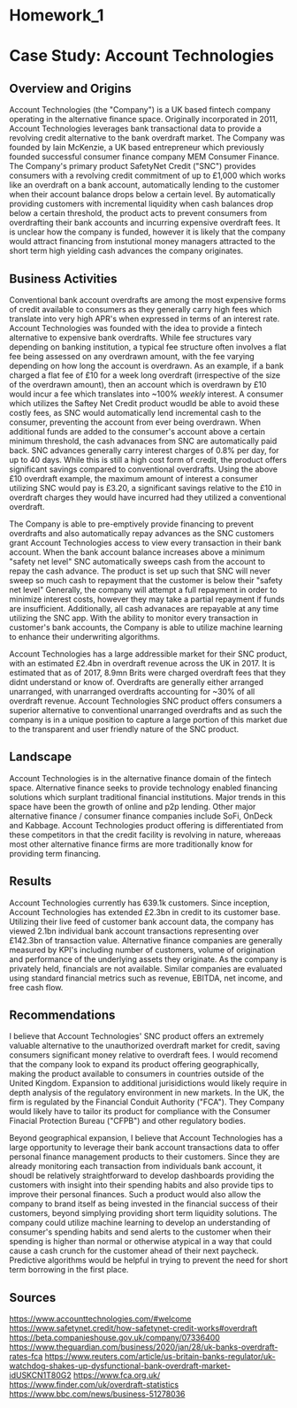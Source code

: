 # Homework_1

# Case Study: Account Technologies

## Overview and Origins
Account Technologies (the "Company") is a UK based fintech company operating in the alternative finance space. Originally incorporated in 2011, Account Technologies leverages bank transactional data to provide a revolving credit alternative to the bank overdraft market. The Company was founded by Iain McKenzie, a UK based entrepreneur which previously founded successful consumer finance company MEM Consumer Finance. The Company's primary product SafetyNet Credit ("SNC") provides consumers with a revolving credit commitment of up to £1,000 which works like an overdraft on a bank account, automatically lending to the customer when their account balance drops below a certain level. By automatically providing customers with incremental liquidity when cash balances drop below a certain threshold, the product acts to prevent consumers from overdrafting their bank accounts and incurring expensive overdraft fees. It is unclear how the company is funded, however it is likely that the company would attract financing from instutional money managers attracted to the short term high yielding cash advances the company originates. 

## Business Activities

Conventional bank account overdrafts are among the most expensive forms of credit available to consumers as they generally carry high fees which translate into very high APR's when expressed in terms of an interest rate. Account Technologies was founded with the idea to provide a fintech alternative to expensive bank overdrafts. While fee structures vary depending on banking institution, a typical fee structure often involves a flat fee being assessed on any overdrawn amount, with the fee varying depending on how long the account is overdrawn. As an example, if a bank charged a flat fee of £10 for a week long overdraft (irrespective of the size of the overdrawn amount), then an account which is overdrawn by £10 would incur a fee which translates into ~100% *weekly* interest. A consumer which utilizes the Saftey Net Credit product woudld be able to avoid these costly fees, as SNC would automatically lend incremental cash to the consumer, preventing the account from ever being overdrawn. When additional funds are added to the consumer's account above a certain minimum threshold, the cash advanaces from SNC are automatically paid back. SNC advances generally carry interest charges of 0.8% per day, for up to 40 days. While this is still a high cost form of credit, the product offers significant savings compared to conventional overdrafts. Using the above £10 overdraft example, the maximum amount of interest a consumer utilizing SNC would pay is £3.20, a significant savings relative to the £10 in overdraft charges they would have incurred had they utilized a conventional overdraft. 

The Company is able to pre-emptively provide financing to prevent overdrafts and also automatically repay advances as the SNC customers grant Account Technologies access to view every transaction in their bank account. When the bank account balance increases above a minimum "safety net level" SNC automatically sweeps cash from the account to repay the cash advance. The product is set up such that SNC will never sweep so much cash to repayment that the customer is below their "safety net level" Generally, the company will attempt a full repayment in order to minimize interest costs, however they may take a partial repayment if funds are insufficient. Additionally, all cash advanaces are repayable at any time utilizing the SNC app. With the ability to monitor every transaction in customer's bank accounts, the Company is able to utilize machine learning to enhance their underwriting algorithms. 

Account Technologies has a large addressible market for their SNC product, with an estimated £2.4bn in overdraft revenue across the UK in 2017. It is estimated that as of 2017, 8.9mn Brits were charged overdraft fees that they didnt understand or know of. Overdrafts are generally either arranged unarranged, with unarranged overdrafts accounting for ~30% of all overdraft revenue. Account Technologies SNC product offers consumers a superior alternative to conventional unarranged overdrafts and as such the company is in a unique position to capture a large portion of this market due to the transparent and user friendly nature of the SNC product. 

## Landscape

Account Technologies is in the alternative finance domain of the fintech space. Alternative finance seeks to provide technology enabled financing solutions which surplant traditional financial institutions. Major trends in this space have been the growth of online and p2p lending. Other major alternative finance / consumer finance companies include SoFi, OnDeck and Kabbage. Account Technologies product offering is differentiated from these competitors in that the credit facility is revolving in nature, whereaas most other alternative finance firms are more traditionally know for providing term financing. 

## Results

Account Technologies currently has 639.1k customers. Since inception, Account Technologies has extended £2.3bn in credit to its customer base. Utilizing their live feed of customer bank account data, the company has viewed 2.1bn individual bank account transactions representing over £142.3bn of transaction value. Alternative finance companies are generally measured by KPI's including number of customers, volume of origination and performance of the underlying assets they originate. As the company is privately held, financials are not available. Similar companies are evaluated using standard financial metrics such as revenue, EBITDA, net income, and free cash flow. 

## Recommendations

I believe that Account Technologies' SNC product offers an extremely valuable alternative to the unauthorized overdraft market for credit, saving consumers significant money relative to overdraft fees. I would recomend that the company look to expand its product offering geographically, making the product available to consumers in countries outside of the United Kingdom. Expansion to additional jurisidictions would likely require in depth analysis of the regulatory environment in new markets. In the UK, the firm is regulated by the Financial Conduit Authority ("FCA"). They Company would likely have to tailor its product for compliance with the Consumer Finacial Protection Bureau ("CFPB") and other regulatory bodies.

Beyond geographical expansion, I believe that Account Technologies has a large opportunity to leverage their bank account transactions data to offer personal finance management products to their customers. Since they are already monitoring each transaction from individuals bank account, it shoudl be relatively straightforward to develop dashboards providing the customers with insight into their spending habits and also provide tips to improve their personal finances. Such a product would also allow the company to brand itself as being invested in the financial success of their customers, beyond simplying providing short term liquidity solutions. The company could utilize machine learning to develop an understanding of consumer's spending habits and send alerts to the customer when their spending is higher than normal or otherwise atypical in a way that could cause a cash crunch for the customer ahead of their next paycheck. Predictive algorithms would be helpful in trying to prevent the need for short term borrowing in the first place. 

## Sources

https://www.accounttechnologies.com/#welcome
https://www.safetynet.credit/how-safetynet-credit-works#overdraft
https://beta.companieshouse.gov.uk/company/07336400
https://www.theguardian.com/business/2020/jan/28/uk-banks-overdraft-rates-fca
https://www.reuters.com/article/us-britain-banks-regulator/uk-watchdog-shakes-up-dysfunctional-bank-overdraft-market-idUSKCN1T80G2
https://www.fca.org.uk/
https://www.finder.com/uk/overdraft-statistics
https://www.bbc.com/news/business-51278036